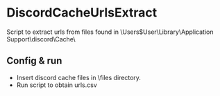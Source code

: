 # DiscordCacheUrlsExtract
Script to extract urls from files found in \Users\$User\Library\Application Support\discord\Cache\

## Config & run

- Insert discord cache files in \files directory.
- Run script to obtain urls.csv
